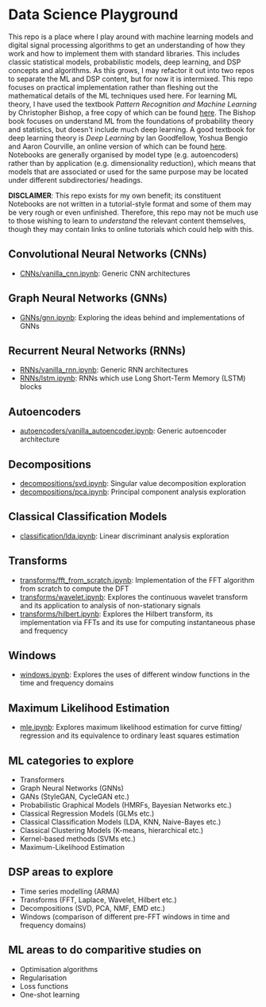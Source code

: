 # Data Science Playground

This repo is a place where I play around with machine learning models and digital signal processing algorithms to get an understanding of how they work and how to implement them with standard libraries. This includes classic statistical models, probabilistic models, deep learning, and DSP concepts and algorithms. As this grows, I may refactor it out into two repos to separate the ML and DSP content, but for now it is intermixed. This repo focuses on practical implementation rather than fleshing out the mathematical details of the ML techniques used here. For learning ML theory, I have used the textbook _Pattern Recognition and Machine Learning_ by Christopher Bishop, a free copy of which can be found [here](http://users.isr.ist.utl.pt/~wurmd/Livros/school/Bishop%20-%20Pattern%20Recognition%20And%20Machine%20Learning%20-%20Springer%20%202006.pdf). The Bishop book focuses on understand ML from the foundations of probability theory and statistics, but doesn't include much deep learning. A good textbook for deep learning theory is _Deep Learning_ by Ian Goodfellow, Yoshua Bengio and Aaron Courville, an online version of which can be found [here](https://www.deeplearningbook.org/). Notebooks are generally organised by model type (e.g. autoencoders) rather than by application (e.g. dimensionality reduction), which means that models that are associated or used for the same purpose may be located under different subdirectories/ headings.

**DISCLAIMER**: This repo exists for my own benefit; its constituent Notebooks are not written in a tutorial-style format and some of them may be very rough or even unfinished. Therefore, this repo may not be much use to those wishing to learn to *understand* the relevant content themselves, though they may contain links to online tutorials which could help with this.

## Convolutional Neural Networks (CNNs)

* [CNNs/vanilla_cnn.ipynb](CNNs/vanilla_cnn.ipynb): Generic CNN architectures

## Graph Neural Networks (GNNs)

* [GNNs/gnn.ipynb](GNNs/gnn.ipynb): Exploring the ideas behind and implementations of GNNs

## Recurrent Neural Networks (RNNs)

* [RNNs/vanilla_rnn.ipynb](RNNs/vanilla_rnn.ipynb): Generic RNN architectures
* [RNNs/lstm.ipynb](RNNs/lstm.ipynb): RNNs which use Long Short-Term Memory (LSTM) blocks

## Autoencoders

* [autoencoders/vanilla_autoencoder.ipynb](autoencoders/vanilla_autoencoder.ipynb): Generic autoencoder architecture

## Decompositions

* [decompositions/svd.ipynb](decompositions/svd.ipynb): Singular value decomposition exploration
* [decompositions/pca.ipynb](decompositions/pca.ipynb): Principal component analysis exploration

## Classical Classification Models

* [classification/lda.ipynb](classification/lda.ipynb): Linear discriminant analysis exploration

## Transforms

* [transforms/fft_from_scratch.ipynb](transforms/fft_from_scratch.ipynb): Implementation of the FFT algorithm from scratch to compute the DFT
* [transforms/wavelet.ipynb](transforms/wavelet.ipynb): Explores the continuous wavelet transform and its application to analysis of non-stationary signals
* [transforms/hilbert.ipynb](transforms/hilbert.ipynb): Explores the Hilbert transform, its implementation via FFTs and its use for computing instantaneous phase and frequency

## Windows

* [windows.ipynb](windows.ipynb): Explores the uses of different window functions in the time and frequency domains


## Maximum Likelihood Estimation

* [mle.ipynb](mle.ipynb): Explores maximum likelihood estimation for curve fitting/ regression and its equivalence to ordinary least squares estimation
## ML categories to explore

* Transformers
* Graph Neural Networks (GNNs)
* GANs (StyleGAN, CycleGAN etc.)
* Probabilistic Graphical Models (HMRFs, Bayesian Networks etc.)
* Classical Regression Models (GLMs etc.)
* Classical Classification Models (LDA, KNN, Naive-Bayes etc.)
* Classical Clustering Models (K-means, hierarchical etc.)
* Kernel-based methods (SVMs etc.)
* Maximum-Likelihood Estimation

## DSP areas to explore

* Time series modelling (ARMA)
* Transforms (FFT, Laplace, Wavelet, Hilbert etc.)
* Decompositions (SVD, PCA, NMF, EMD etc.)
* Windows (comparison of different pre-FFT windows in time and frequency domains)

## ML areas to do comparitive studies on

* Optimisation algorithms
* Regularisation
* Loss functions
* One-shot learning
